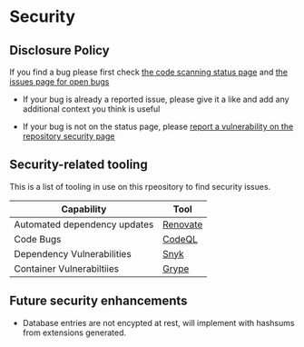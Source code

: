 # Security

## Disclosure Policy

If you find a bug please first check [the code scanning status page](https://github.com/jackseceng/LinkShort/security/code-scanning) and [the issues page for open bugs](https://github.com/jackseceng/LinkShort/issues?q=is%3Aissue%20state%3Aopen%20label%3Abug)

- If your bug is already a reported issue, please give it a like and add any additional context you think is useful

- If your bug is not on the status page, please [report a vulnerability on the repository security page](https://github.com/jackseceng/LinkShort/security/advisories/new)

## Security-related tooling

This is a list of tooling in use on this rpeository to find security issues.

| Capability                   | Tool                                                             |
| ---------------------------- | ---------------------------------------------------------------- |
| Automated dependency updates | [Renovate](https://www.mend.io/renovate/)                        |
| Code Bugs                    | [CodeQL](https://codeql.github.com/)                             |
| Dependency Vulnerabilities   | [Snyk](https://snyk.io/product/open-source-security-management/) |
| Container Vulnerabiltiies    | [Grype](https://github.com/anchore/grype/)                       |

## Future security enhancements

- Database entries are not encypted at rest, will implement with hashsums from extensions generated.
